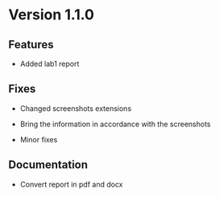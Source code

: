 # Version 1.1.0

## Features

- Added lab1 report

## Fixes

- Changed screenshots extensions

- Bring the information in accordance with the screenshots

- Minor fixes

## Documentation

- Convert report in pdf and docx